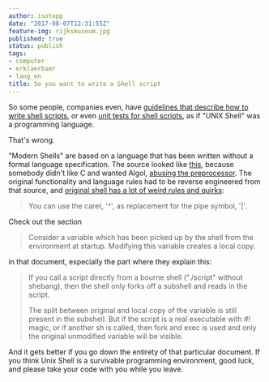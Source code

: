 ```yaml
---
author: isotopp
date: "2017-08-07T12:31:55Z"
feature-img: rijksmuseum.jpg
published: true
status: publish
tags:
- computer
- erklaerbaer
- lang_en
title: So you want to write a Shell script
---
```


So some people, companies even, have
[guidelines that describe how to write shell scripts](https://google.github.io/styleguide/shell.xml), or even
[unit tests for shell scripts](https://code.google.com/archive/p/shunit2/wikis/GeneralFaq.wiki),
as if "UNIX Shell" was a programming language.

That's wrong.

"Modern Shells" are based on a language that has been written
without a formal language specification. The source looked like
[this](https://github.com/eunuchs/unix-archive/blob/master/PDP-11/Trees/2.11BSD/usr/src/bin/sh/main.c),
because somebody didn't like C and wanted Algol,
[abusing the preprocessor](https://github.com/eunuchs/unix-archive/blob/master/PDP-11/Trees/2.11BSD/usr/src/bin/sh/mac.h).
The original functionality and language rules had to be reverse
engineered from that source, and
[original shell has a lot of weird rules and quirks](https://www.in-ulm.de/~mascheck/bourne/common.html):

> You can use the caret, '^', as replacement for the pipe
> symbol, '|'.

Check out the section

> Consider a variable which has been picked up by the shell from
> the environment at startup. Modifying this variable creates a
> local copy.

in that document, especially the part where they explain this:

> If you call a script directly from a bourne shell ("./script"
> without shebang), then the shell only forks off a subshell and
> reads in the script.
>
> The split between original and local copy of the variable is
> still present in the subshell. But if the script is a real
> executable with #! magic, or if another sh is called, then
> fork and exec is used and only the original unmodified
> variable will be visible.

And it gets better if you go down the entirety of that particular document.
If you think Unix Shell is a survivable programming environment, good luck,
and please take your code with you while you leave.
